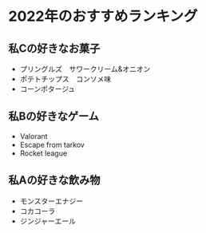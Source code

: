# 2022年のおすすめランキング

## 私Cの好きなお菓子
- プリングルズ　サワークリーム&オニオン
- ポテトチップス　コンソメ味
- コーンポタージュ

## 私Bの好きなゲーム
- Valorant
- Escape from tarkov
- Rocket league

## 私Aの好きな飲み物
- モンスターエナジー
- コカコーラ
- ジンジャーエール
